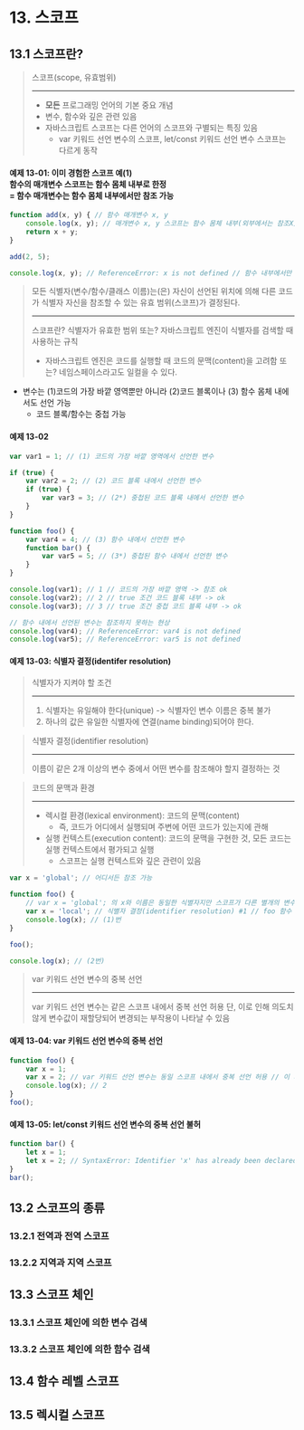 # 13. 스코프

## 13.1 스코프란?

> 스코프(scope, 유효범위)
> ***
> * **모든** 프로그래밍 언어의 기본 중요 개념
> * 변수, 함수와 깊은 관련 있음
> * 자바스크립트 스코프는 다른 언어의 스코프와 구별되는 특징 있음
>   * var 키워드 선언 변수의 스코프, let/const 키워드 선언 변수 스코프는 다르게 동작

#### 예제 13-01: 이미 경험한 스코프 예(1)<br>함수의 매개변수 스코프는 함수 몸체 내부로 한정<br>= 함수 매개변수는 함수 몸체 내부에서만 참조 가능
```Javascript
function add(x, y) { // 함수 매개변수 x, y
    console.log(x, y); // 매개변수 x, y 스코프는 함수 몸체 내부(외부에서는 참조X) // add(2, 5); // 2, 5
    return x + y;
}

add(2, 5);

console.log(x, y); // ReferenceError: x is not defined // 함수 내부에서만 참조 가능한 함수 매개변수 x, y // x가 먼저 쓰여서 x 변수에 대해 error 알림 나타남
```

> 모든 식별자(변수/함수/클래스 이름)는(은) 자신이 선언된 위치에 의해 다른 코드가 식별자 자신을 참조할 수 있는 유효 범위(스코프)가 결정된다.
> ***
> 스코프란? 식별자가 유효한 범위
> 또는? 자바스크립트 엔진이 식별자를 검색할 때 사용하는 규칙
> * 자바스크립트 엔진은 코드를 실행할 때 코드의 문맥(content)을 고려함
> 또는? 네임스페이스라고도 일컬을 수 있다.


* 변수는 (1)코드의 가장 바깥 영역뿐만 아니라 (2)코드 블록이나 (3) 함수 몸체 내에서도 선언 가능
  * 코드 블록/함수는 중첩 가능

#### 예제 13-02
```Javascript
var var1 = 1; // (1) 코드의 가장 바깥 영역에서 선언한 변수

if (true) {
    var var2 = 2; // (2) 코드 블록 내에서 선언한 변수
    if (true) {
        var var3 = 3; // (2*) 중첩된 코드 블록 내에서 선언한 변수
    }
}

function foo() {
    var var4 = 4; // (3) 함수 내에서 선언한 변수
    function bar() {
        var var5 = 5; // (3*) 중첩된 함수 내에서 선언한 변수
    }
}

console.log(var1); // 1 // 코드의 가장 바깥 영역 -> 참조 ok
console.log(var2); // 2 // true 조건 코드 블록 내부 -> ok
console.log(var3); // 3 // true 조건 중첩 코드 블록 내부 -> ok

// 함수 내에서 선언된 변수는 참조하지 못하는 현상
console.log(var4); // ReferenceError: var4 is not defined
console.log(var5); // ReferenceError: var5 is not defined
```

#### 예제 13-03: 식별자 결정(identifer resolution)

> 식별자가 지켜야 할 조건
> ***
> 1. 식별자는 유일해야 한다(unique) -> 식별자인 변수 이름은 중복 불가
> 2. 하나의 값은 유일한 식별자에 연결(name binding)되어야 한다.


> 식별자 결정(identifier resolution)
> ***
> 이름이 같은 2개 이상의 변수 중에서 어떤 변수를 참조해야 할지 결정하는 것

> 코드의 문맥과 환경
> ***
> * 렉시컬 환경(lexical environment): 코드의 문맥(content)
>   * 즉, 코드가 어디에서 실행되며 주변에 어떤 코드가 있는지에 관해
> * 실행 컨텍스트(execution content): 코드의 문맥을 구현한 것, 모든 코드는 실행 컨텍스트에서 평가되고 실행
>   * 스코프는 실행 컨텍스트와 깊은 관련이 있음


```Javascript
var x = 'global'; // 어디서든 참조 가능

function foo() {
    // var x = 'global'; 의 x와 이름은 동일한 식별자지만 스코프가 다른 별개의 변수
    var x = 'local'; // 식별자 결정(identifier resolution) #1 // foo 함수 내부 선언 -> foo 함수 내부에서만 참조 가능
    console.log(x); // (1)번 
}

foo();

console.log(x); // (2번)
```


> var 키워드 선언 변수의 중복 선언
> ***
> var 키워드 선언 변수는 같은 스코프 내에서 중복 선언 허용
> 단, 이로 인해 의도치 않게 변수값이 재할당되어 변경되는 부작용이 나타날 수 있음

#### 예제 13-04: var 키워드 선언 변수의 중복 선언
```Javascript
function foo() {
    var x = 1;
    var x = 2; // var 키워드 선언 변수는 동일 스코프 내에서 중복 선언 허용 // 이 시점에서 위의 var x = 1;는 없는 것으로 취급됨
    console.log(x); // 2
}
foo();
```

#### 예제 13-05: let/const 키워드 선언 변수의 중복 선언 불허
```Javascript
function bar() {
    let x = 1;
    let x = 2; // SyntaxError: Identifier 'x' has already been declared
}
bar();
```

## 13.2 스코프의 종류
### 13.2.1 전역과 전역 스코프
### 13.2.2 지역과 지역 스코프
## 13.3 스코프 체인
### 13.3.1 스코프 체인에 의한 변수 검색
### 13.3.2 스코프 체인에 의한 함수 검색
## 13.4 함수 레벨 스코프
## 13.5 렉시컬 스코프
